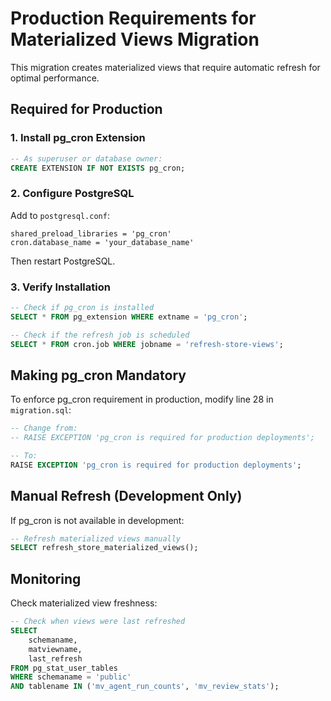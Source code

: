 # Production Requirements for Materialized Views Migration

This migration creates materialized views that require automatic refresh for optimal performance. 

## Required for Production

### 1. Install pg_cron Extension

```sql
-- As superuser or database owner:
CREATE EXTENSION IF NOT EXISTS pg_cron;
```

### 2. Configure PostgreSQL

Add to `postgresql.conf`:
```
shared_preload_libraries = 'pg_cron'
cron.database_name = 'your_database_name'
```

Then restart PostgreSQL.

### 3. Verify Installation

```sql
-- Check if pg_cron is installed
SELECT * FROM pg_extension WHERE extname = 'pg_cron';

-- Check if the refresh job is scheduled
SELECT * FROM cron.job WHERE jobname = 'refresh-store-views';
```

## Making pg_cron Mandatory

To enforce pg_cron requirement in production, modify line 28 in `migration.sql`:

```sql
-- Change from:
-- RAISE EXCEPTION 'pg_cron is required for production deployments';

-- To:
RAISE EXCEPTION 'pg_cron is required for production deployments';
```

## Manual Refresh (Development Only)

If pg_cron is not available in development:

```sql
-- Refresh materialized views manually
SELECT refresh_store_materialized_views();
```

## Monitoring

Check materialized view freshness:
```sql
-- Check when views were last refreshed
SELECT 
    schemaname,
    matviewname,
    last_refresh
FROM pg_stat_user_tables 
WHERE schemaname = 'public' 
AND tablename IN ('mv_agent_run_counts', 'mv_review_stats');
```